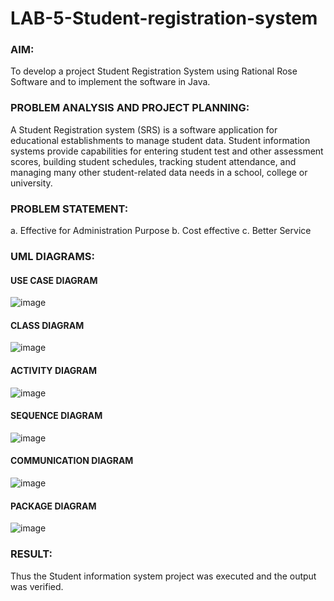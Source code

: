# LAB-5-Student-registration-system
### AIM:
To develop a project Student Registration System using Rational Rose Software and to
implement the software in Java.

### PROBLEM ANALYSIS AND PROJECT PLANNING:
A Student Registration system (SRS) is a software application for educational
establishments to manage student data. Student information systems provide capabilities for
entering student test and other assessment scores, building student schedules, tracking student
attendance, and managing many other student-related data needs in a school, college or
university.

### PROBLEM STATEMENT:
a. Effective for Administration Purpose
b. Cost effective
c. Better Service

### UML DIAGRAMS:

#### USE CASE DIAGRAM
![image](https://github.com/varshasharon/LAB-5-Student-registration-system/assets/98278161/5215c438-f81f-49d4-b2d9-7b24ae6b1870)

#### CLASS DIAGRAM
![image](https://github.com/varshasharon/LAB-5-Student-registration-system/assets/98278161/1a170942-09cf-4605-a5b2-4163486cecde)

#### ACTIVITY DIAGRAM
![image](https://github.com/varshasharon/LAB-5-Student-registration-system/assets/98278161/02fb64df-b64b-4794-a193-f96a8cc8d553)

#### SEQUENCE DIAGRAM
![image](https://github.com/varshasharon/LAB-5-Student-registration-system/assets/98278161/b315c3a4-6b64-46be-a2be-c54d97e0ccc4)

#### COMMUNICATION DIAGRAM
![image](https://github.com/varshasharon/LAB-5-Student-registration-system/assets/98278161/84556ff0-37ef-4416-99ea-78751c24a822)

#### PACKAGE DIAGRAM
![image](https://github.com/varshasharon/LAB-5-Student-registration-system/assets/98278161/861238c9-6a41-40c9-99c8-df3e53011081)

### RESULT:
Thus the Student information system project was executed and the output was
verified.

